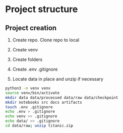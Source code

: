 # Project structure

## Project creation

01. Create repo. Clone repo to local

02. Create venv

03. Create folders 

04. Create .env .gitignore

05. Locate data in place and unzip if necessary

```bash
python3 -m venv venv
source venv/bin/activate
mkdir data data/processed data/raw data/checkpoint
mkdir notebooks src docs artifacts
touch .env .gitignore
echo .env > .gitignore
echo venv >> .gitignore
echo data/ >> .gitignore
cd data/raw; unzip titanic.zip
```